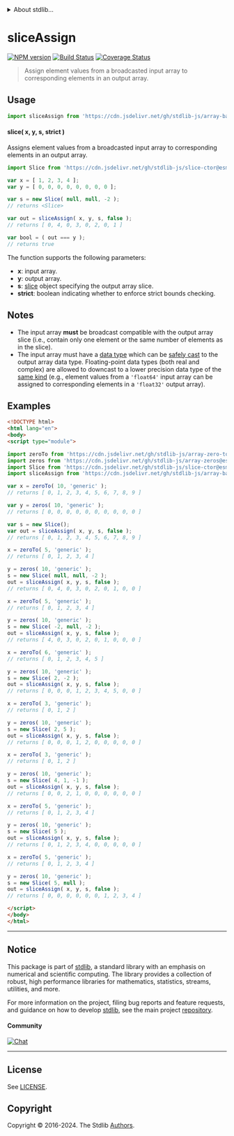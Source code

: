 <!--

@license Apache-2.0

Copyright (c) 2024 The Stdlib Authors.

Licensed under the Apache License, Version 2.0 (the "License");
you may not use this file except in compliance with the License.
You may obtain a copy of the License at

   http://www.apache.org/licenses/LICENSE-2.0

Unless required by applicable law or agreed to in writing, software
distributed under the License is distributed on an "AS IS" BASIS,
WITHOUT WARRANTIES OR CONDITIONS OF ANY KIND, either express or implied.
See the License for the specific language governing permissions and
limitations under the License.

-->


<details>
  <summary>
    About stdlib...
  </summary>
  <p>We believe in a future in which the web is a preferred environment for numerical computation. To help realize this future, we've built stdlib. stdlib is a standard library, with an emphasis on numerical and scientific computation, written in JavaScript (and C) for execution in browsers and in Node.js.</p>
  <p>The library is fully decomposable, being architected in such a way that you can swap out and mix and match APIs and functionality to cater to your exact preferences and use cases.</p>
  <p>When you use stdlib, you can be absolutely certain that you are using the most thorough, rigorous, well-written, studied, documented, tested, measured, and high-quality code out there.</p>
  <p>To join us in bringing numerical computing to the web, get started by checking us out on <a href="https://github.com/stdlib-js/stdlib">GitHub</a>, and please consider <a href="https://opencollective.com/stdlib">financially supporting stdlib</a>. We greatly appreciate your continued support!</p>
</details>

# sliceAssign

[![NPM version][npm-image]][npm-url] [![Build Status][test-image]][test-url] [![Coverage Status][coverage-image]][coverage-url] <!-- [![dependencies][dependencies-image]][dependencies-url] -->

> Assign element values from a broadcasted input array to corresponding elements in an output array.

<!-- Section to include introductory text. Make sure to keep an empty line after the intro `section` element and another before the `/section` close. -->

<section class="intro">

</section>

<!-- /.intro -->

<!-- Package usage documentation. -->



<section class="usage">

## Usage

```javascript
import sliceAssign from 'https://cdn.jsdelivr.net/gh/stdlib-js/array-base-fancy-slice-assign@esm/index.mjs';
```

#### slice( x, y, s, strict )

Assigns element values from a broadcasted input array to corresponding elements in an output array.

```javascript
import Slice from 'https://cdn.jsdelivr.net/gh/stdlib-js/slice-ctor@esm/index.mjs';

var x = [ 1, 2, 3, 4 ];
var y = [ 0, 0, 0, 0, 0, 0, 0, 0 ];

var s = new Slice( null, null, -2 );
// returns <Slice>

var out = sliceAssign( x, y, s, false );
// returns [ 0, 4, 0, 3, 0, 2, 0, 1 ]

var bool = ( out === y );
// returns true
```

The function supports the following parameters:

-   **x**: input array.
-   **y**: output array.
-   **s**: [slice][@stdlib/slice/ctor] object specifying the output array slice.
-   **strict**: boolean indicating whether to enforce strict bounds checking.

</section>

<!-- /.usage -->

<!-- Package usage notes. Make sure to keep an empty line after the `section` element and another before the `/section` close. -->

<section class="notes">

## Notes

-   The input array **must** be broadcast compatible with the output array slice (i.e., contain only one element or the same number of elements as in the slice).
-   The input array must have a [data type][@stdlib/array/dtypes] which can be [safely cast][@stdlib/array/safe-casts] to the output array data type. Floating-point data types (both real and complex) are allowed to downcast to a lower precision data type of the [same kind][@stdlib/array/same-kind-casts] (e.g., element values from a `'float64'` input array can be assigned to corresponding elements in a `'float32'` output array).

</section>

<!-- /.notes -->

<!-- Package usage examples. -->

<section class="examples">

## Examples

<!-- eslint no-undef: "error" -->

```html
<!DOCTYPE html>
<html lang="en">
<body>
<script type="module">

import zeroTo from 'https://cdn.jsdelivr.net/gh/stdlib-js/array-zero-to@esm/index.mjs';
import zeros from 'https://cdn.jsdelivr.net/gh/stdlib-js/array-zeros@esm/index.mjs';
import Slice from 'https://cdn.jsdelivr.net/gh/stdlib-js/slice-ctor@esm/index.mjs';
import sliceAssign from 'https://cdn.jsdelivr.net/gh/stdlib-js/array-base-fancy-slice-assign@esm/index.mjs';

var x = zeroTo( 10, 'generic' );
// returns [ 0, 1, 2, 3, 4, 5, 6, 7, 8, 9 ]

var y = zeros( 10, 'generic' );
// returns [ 0, 0, 0, 0, 0, 0, 0, 0, 0, 0 ]

var s = new Slice();
var out = sliceAssign( x, y, s, false );
// returns [ 0, 1, 2, 3, 4, 5, 6, 7, 8, 9 ]

x = zeroTo( 5, 'generic' );
// returns [ 0, 1, 2, 3, 4 ]

y = zeros( 10, 'generic' );
s = new Slice( null, null, -2 );
out = sliceAssign( x, y, s, false );
// returns [ 0, 4, 0, 3, 0, 2, 0, 1, 0, 0 ]

x = zeroTo( 5, 'generic' );
// returns [ 0, 1, 2, 3, 4 ]

y = zeros( 10, 'generic' );
s = new Slice( -2, null, -2 );
out = sliceAssign( x, y, s, false );
// returns [ 4, 0, 3, 0, 2, 0, 1, 0, 0, 0 ]

x = zeroTo( 6, 'generic' );
// returns [ 0, 1, 2, 3, 4, 5 ]

y = zeros( 10, 'generic' );
s = new Slice( 2, -2 );
out = sliceAssign( x, y, s, false );
// returns [ 0, 0, 0, 1, 2, 3, 4, 5, 0, 0 ]

x = zeroTo( 3, 'generic' );
// returns [ 0, 1, 2 ]

y = zeros( 10, 'generic' );
s = new Slice( 2, 5 );
out = sliceAssign( x, y, s, false );
// returns [ 0, 0, 0, 1, 2, 0, 0, 0, 0, 0 ]

x = zeroTo( 3, 'generic' );
// returns [ 0, 1, 2 ]

y = zeros( 10, 'generic' );
s = new Slice( 4, 1, -1 );
out = sliceAssign( x, y, s, false );
// returns [ 0, 0, 2, 1, 0, 0, 0, 0, 0, 0 ]

x = zeroTo( 5, 'generic' );
// returns [ 0, 1, 2, 3, 4 ]

y = zeros( 10, 'generic' );
s = new Slice( 5 );
out = sliceAssign( x, y, s, false );
// returns [ 0, 1, 2, 3, 4, 0, 0, 0, 0, 0 ]

x = zeroTo( 5, 'generic' );
// returns [ 0, 1, 2, 3, 4 ]

y = zeros( 10, 'generic' );
s = new Slice( 5, null );
out = sliceAssign( x, y, s, false );
// returns [ 0, 0, 0, 0, 0, 0, 1, 2, 3, 4 ]

</script>
</body>
</html>
```

</section>

<!-- /.examples -->

<!-- Section to include cited references. If references are included, add a horizontal rule *before* the section. Make sure to keep an empty line after the `section` element and another before the `/section` close. -->

<section class="references">

</section>

<!-- /.references -->

<!-- Section for related `stdlib` packages. Do not manually edit this section, as it is automatically populated. -->

<section class="related">

</section>

<!-- /.related -->

<!-- Section for all links. Make sure to keep an empty line after the `section` element and another before the `/section` close. -->


<section class="main-repo" >

* * *

## Notice

This package is part of [stdlib][stdlib], a standard library with an emphasis on numerical and scientific computing. The library provides a collection of robust, high performance libraries for mathematics, statistics, streams, utilities, and more.

For more information on the project, filing bug reports and feature requests, and guidance on how to develop [stdlib][stdlib], see the main project [repository][stdlib].

#### Community

[![Chat][chat-image]][chat-url]

---

## License

See [LICENSE][stdlib-license].


## Copyright

Copyright &copy; 2016-2024. The Stdlib [Authors][stdlib-authors].

</section>

<!-- /.stdlib -->

<!-- Section for all links. Make sure to keep an empty line after the `section` element and another before the `/section` close. -->

<section class="links">

[npm-image]: http://img.shields.io/npm/v/@stdlib/array-base-fancy-slice-assign.svg
[npm-url]: https://npmjs.org/package/@stdlib/array-base-fancy-slice-assign

[test-image]: https://github.com/stdlib-js/array-base-fancy-slice-assign/actions/workflows/test.yml/badge.svg?branch=v0.2.1
[test-url]: https://github.com/stdlib-js/array-base-fancy-slice-assign/actions/workflows/test.yml?query=branch:v0.2.1

[coverage-image]: https://img.shields.io/codecov/c/github/stdlib-js/array-base-fancy-slice-assign/main.svg
[coverage-url]: https://codecov.io/github/stdlib-js/array-base-fancy-slice-assign?branch=main

<!--

[dependencies-image]: https://img.shields.io/david/stdlib-js/array-base-fancy-slice-assign.svg
[dependencies-url]: https://david-dm.org/stdlib-js/array-base-fancy-slice-assign/main

-->

[chat-image]: https://img.shields.io/gitter/room/stdlib-js/stdlib.svg
[chat-url]: https://app.gitter.im/#/room/#stdlib-js_stdlib:gitter.im

[stdlib]: https://github.com/stdlib-js/stdlib

[stdlib-authors]: https://github.com/stdlib-js/stdlib/graphs/contributors

[umd]: https://github.com/umdjs/umd
[es-module]: https://developer.mozilla.org/en-US/docs/Web/JavaScript/Guide/Modules

[deno-url]: https://github.com/stdlib-js/array-base-fancy-slice-assign/tree/deno
[deno-readme]: https://github.com/stdlib-js/array-base-fancy-slice-assign/blob/deno/README.md
[umd-url]: https://github.com/stdlib-js/array-base-fancy-slice-assign/tree/umd
[umd-readme]: https://github.com/stdlib-js/array-base-fancy-slice-assign/blob/umd/README.md
[esm-url]: https://github.com/stdlib-js/array-base-fancy-slice-assign/tree/esm
[esm-readme]: https://github.com/stdlib-js/array-base-fancy-slice-assign/blob/esm/README.md
[branches-url]: https://github.com/stdlib-js/array-base-fancy-slice-assign/blob/main/branches.md

[stdlib-license]: https://raw.githubusercontent.com/stdlib-js/array-base-fancy-slice-assign/main/LICENSE

[@stdlib/slice/ctor]: https://github.com/stdlib-js/slice-ctor/tree/esm

[@stdlib/array/dtypes]: https://github.com/stdlib-js/array-dtypes/tree/esm

[@stdlib/array/safe-casts]: https://github.com/stdlib-js/array-safe-casts/tree/esm

[@stdlib/array/same-kind-casts]: https://github.com/stdlib-js/array-same-kind-casts/tree/esm

</section>

<!-- /.links -->
